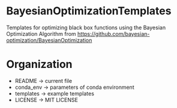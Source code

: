 # BayesianOptimizationTemplates
Templates for optimizing black box functions using the Bayesian Optimization Algorithm from https://github.com/bayesian-optimization/BayesianOptimization

# Organization
 - README    -> current file
 - conda_env -> parameters of conda environment
 - templates -> example templates
 - LICENSE   -> MIT LICENSE
